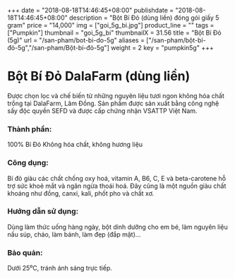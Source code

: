 +++
date = "2018-08-18T14:46:45+08:00"
publishdate = "2018-08-18T14:46:45+08:00"
description = "Bột Bí Đỏ (dùng liền) đóng gói giấy 5 gram"
price = "14,000"
img = ["goi_5g_bi.jpg"]
product_line = ""
tags = ["Pumpkin"]
thumbnail = "goi_5g_bi"
thumbnailX = 31.56
title = "Bột Bí Đỏ (5g)"
url = "/san-pham/bot-bi-do-5g"
aliases = ["/san-pham/bột-bí-đỏ-5g","/san-pham/Bột-bí-đỏ-5g"]
weight = 2
key = "pumpkin5g"
+++

# Bột Bí Đỏ DalaFarm (dùng liền) 
                       
Được chọn lọc và chế biến từ những nguyên liệu 
tươi ngon không hóa chất trồng tại DalaFarm, Lâm Đồng. Sản phẩm được 
sản xuất bằng công nghệ sấy độc quyền SEFD và được cấp chứng nhận 
VSATTP Việt Nam.

### Thành phần: 
100% Bí Đỏ Không hóa chất, không hương liệu

### Công dụng: 
Bí đỏ giàu các chất chống oxy hoá, 
vitamin A, B6, C, E và beta-carotene 
hỗ trợ sức khoẻ mắt và ngăn ngừa
thoái hoá. Đây cũng là một nguồn 
giàu chất khoáng như đồng, canxi, 
kali, phốt pho và chất xơ.

### Hướng dẫn sử dụng:  
Dùng làm thức uống hàng ngày, 
bột dinh dưỡng cho em bé, làm 
nguyên liệu nấu súp, cháo, làm 
bánh, làm đẹp (đắp mặt)…

### Bảo quản: 
Dưới 25⁰C, tránh ánh sáng trực tiếp.

